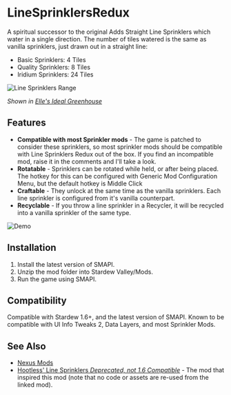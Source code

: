# LineSprinklersRedux

A spiritual successor to the original Adds Straight Line Sprinklers which water in a single direction. The number of tiles watered is the same as vanilla sprinklers, just drawn out in a straight line:

- Basic Sprinklers: 4 Tiles
- Quality Sprinklers: 8 Tiles
- Iridium Sprinklers: 24 Tiles

![Line Sprinklers Range](https://i.imgur.com/5MLmvAF.png)

*Shown in [Elle's Ideal Greenhouse](https://www.nexusmods.com/stardewvalley/mods/7497)*

## Features

- **Compatible with most Sprinkler mods** - The game is patched to consider these sprinklers, so most sprinkler mods should be compatible with Line Sprinklers Redux out of the box. If you find an incompatible mod, raise it in the comments and I'll take a look.
- **Rotatable** - Sprinklers can be rotated while held, or after being placed. The hotkey for this can be configured with Generic Mod Configuration Menu, but the default hotkey is Middle Click
- **Craftable** - They unlock at the same time as the vanilla sprinklers. Each line sprinkler is configured from it's vanilla counterpart.
- **Recyclable** - If you throw a line sprinkler in a Recycler, it will be recycled into a vanilla sprinkler of the same type.

![Demo](https://i.imgur.com/rpbufkN.gif)

## Installation
1. Install the latest version of SMAPI.
2. Unzip the mod folder into Stardew Valley/Mods.
3. Run the game using SMAPI.

## Compatibility

Compatible with Stardew 1.6+, and the latest version of SMAPI. Known to be compatible with UI Info Tweaks 2, Data Layers, and most Sprinkler Mods.

## See Also
- [Nexus Mods](https://www.nexusmods.com/stardewvalley/mods/23895)
- [Hootless' Line Sprinklers *Deprecated, not 1.6 Compatible*](https://www.nexusmods.com/stardewvalley/mods/2917) - The mod that inspired this mod (note that no code or assets are re-used from the linked mod).